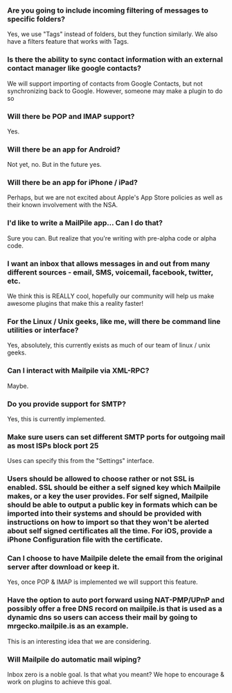### Are you going to include incoming filtering of messages to specific folders? 

Yes, we use "Tags" instead of folders, but they function similarly. We also have a filters feature that works with Tags.

### Is there the ability to sync contact information with an external contact manager like google contacts?

We will support importing of contacts from Google Contacts, but not synchronizing back to Google. However, someone may make a plugin to do so

### Will there be POP and IMAP support?

Yes.

### Will there be an app for Android?

Not yet, no. But in the future yes.

### Will there be an app for iPhone / iPad?

Perhaps, but we are not excited about Apple's App Store policies as well as their known involvement with the NSA.

### I'd like to write a MailPile app... Can I do that?

Sure you can. But realize that you're writing with pre-alpha code or alpha code.

### I want an inbox that allows messages in and out from many different sources - email, SMS, voicemail, facebook, twitter, etc.

We think this is REALLY cool, hopefully our community will help us make awesome plugins that make this a reality faster!

### For the Linux / Unix geeks, like me, will there be command line utilities or interface?

Yes, absolutely, this currently exists as much of our team of linux / unix geeks.

### Can I interact with Mailpile via XML-RPC?

Maybe.

### Do you provide support for SMTP?

Yes, this is currently implemented.

### Make sure users can set different SMTP ports for outgoing mail as most ISPs block port 25

Uses can specify this from the "Settings" interface.

### Users should be allowed to choose rather or not SSL is enabled. SSL should  be either a self signed key which Mailpile makes, or a key the user  provides. For self signed, Mailpile should be able to output a  public  key in formats which can be imported into their systems and  should be  provided with instructions on how to import so that they won't  be  alerted about self signed certificates all the time. For iOS,  provide a iPhone Configuration file with the certificate.

### Can I choose to have Mailpile delete the email from the original server after download or keep it.

Yes, once POP & IMAP is implemented we will support this feature.

### Have the option to auto port forward using NAT-PMP/UPnP and possibly offer a free DNS record on mailpile.is that  is used as a dynamic dns so users can access their mail by going to mrgecko.mailpile.is as an example.

This is an interesting idea that we are considering.

### Will Mailpile do automatic mail wiping?

Inbox zero is a noble goal. Is that what you meant? We hope to encourage & work on plugins to achieve this goal.